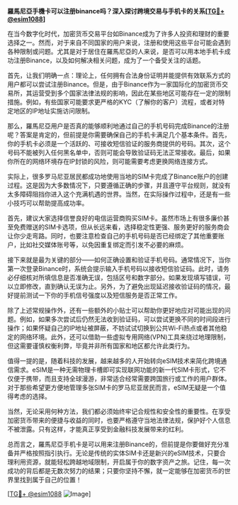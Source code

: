 **羅馬尼亞手機卡可以注册binance吗？深入探讨跨境交易与手机卡的关系[[TG💪+ @esim1088](https://t.me/s/esim1088)]**

在当今数字化时代，加密货币交易平台如Binance成为了许多人投资和理财的重要选择之一。然而，对于来自不同国家的用户来说，注册和使用这些平台可能会遇到各种限制或问题。尤其是对于居住在羅馬尼亞的人来说，是否可以用本地手机卡成功注册Binance，以及如何解决相关问题，成为了一个备受关注的话题。

首先，让我们明确一点：理论上，任何拥有合法身份证明并能提供有效联系方式的用户都可以尝试注册Binance。但是，由于Binance作为一家国际化的加密货币交易所，其运营受到多个国家法律法规的影响，因此在某些地区可能存在一定的限制措施。例如，有些国家可能要求更严格的KYC（了解你的客户）流程，或者对特定地区的IP地址实施访问限制。

那么，羅馬尼亞用户是否真的能够顺利地通过自己的手机号码完成Binance的注册呢？答案是肯定的，但前提是你需要确保自己的手机卡满足几个基本条件。首先，你的手机卡必须是一个活跃的、可接收短信验证的服务商提供的号码。其次，这个号码不能被列入任何黑名单中，否则可能会导致验证码无法正常接收。最后，如果你所在的网络环境存在IP封锁的风险，则可能需要考虑更换网络连接方式。

实际上，很多罗马尼亚居民都成功地使用当地的SIM卡完成了Binance账户的创建过程。这是因为大多数情况下，只要遵循正确的步骤，并且遵守平台规则，就没有太多障碍阻挡你进入这个充满机遇的世界。当然，在实际操作过程中，还是有一些小技巧可以帮助提高成功率。

首先，建议大家选择信誉良好的电信运营商购买SIM卡。虽然市场上有很多廉价甚至免费赠送的SIM卡选项，但从长远来看，选择稳定性更强、服务更好的服务商会让你少走弯路。同时，也要注意检查自己的手机号码是否已经绑定了其他重要账户，比如社交媒体账号等，以免因重复绑定而引发不必要的麻烦。

接下来就是最为关键的部分——如何正确设置和验证手机号码。通常情况下，当你第一次登录Binance时，系统会提示输入手机号码以接收短信验证码。此时，请务必仔细核对所填信息是否准确无误，包括区号和数字部分。如果发现填写错误，可以立即修改，直到确认无误为止。另外，为了避免出现延迟接收验证码的情况，最好提前测试一下你的手机信号强度以及短信服务是否正常工作。

除了上述常规操作外，还有一些额外的小贴士可以帮助你更好地应对可能出现的问题。例如，如果多次尝试后仍然无法收到验证码，可以尝试更换不同的时间段进行操作；如果怀疑自己的IP地址被屏蔽，不妨试试切换到公共Wi-Fi热点或者其他稳定的网络环境。此外，还可以借助一些虚拟专用网络(VPN)工具来绕过地理限制，但这需要谨慎权衡利弊，毕竟并非所有国家和地区都允许此类行为。

值得一提的是，随着科技的发展，越来越多的人开始转向eSIM技术来简化跨境通信需求。eSIM是一种无需物理卡槽即可实现联网功能的新一代SIM卡形式，它不仅便于携带，而且支持全球漫游，非常适合经常需要跨国旅行或工作的用户群体。对于那些希望更方便地管理多张SIM卡的罗马尼亚居民而言，eSIM无疑是一个值得考虑的选择。

当然，无论采用何种方法，我们都必须始终牢记合规性和安全性的重要性。在享受加密货币带来的便捷与收益的同时，也要严格遵守当地法律法规，保护好个人信息不被泄露。只有这样，才能真正享受到金融科技发展带来的红利。

总而言之，羅馬尼亞手机卡是可以用来注册Binance的，但前提是你要做好充分准备并严格按照指引执行。无论是传统的实体SIM卡还是新兴的eSIM技术，只要合理利用资源，就能轻松跨越地域限制，开启属于你的数字资产之旅。记住，每一次成功的背后都是无数次努力的结果；只要你坚持不懈，就一定能够在加密货币的世界里找到属于自己的位置！

[[TG💪+ @esim1088](https://t.me/s/esim1088) ![Image](https://i.postimg.cc/4NQfJmqS/Snipaste-2025-05-13-00-14-12.png)]
